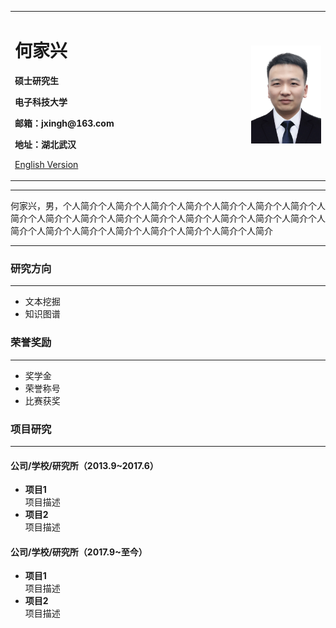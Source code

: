 <div>
<table border="0">
  <tr>
    <td width="75%">
      <h1>何家兴</h1>
      <p><b>硕士研究生</b></p>
      <p><b>电子科技大学</b></p>
      <p><b>邮箱：jxingh@163.com</b></p>
      <p><b>地址：湖北武汉</b></p>
      <p><a href="/index-en.html">English Version</a></p>
    </td>
    <td width="25%">
      <img src="/jxingh.jpg" width="100%">
    </td>
  </tr>
</table>
</div>

---

何家兴，男，个人简介个人简介个人简介个人简介个人简介个人简介个人简介个人简介个人简介个人简介个人简介个人简介个人简介个人简介个人简介个人简介个人简介个人简介个人简介个人简介个人简介个人简介个人简介个人简介

---

### 研究方向
---

- 文本挖掘
- 知识图谱

### 荣誉奖励
---

- 奖学金
- 荣誉称号
- 比赛获奖

### 项目研究
---

#### 公司/学校/研究所（2013.9~2017.6）
- **项目1**  
项目描述
- **项目2**  
项目描述

#### 公司/学校/研究所（2017.9~至今）
- **项目1**  
项目描述
- **项目2**  
项目描述
